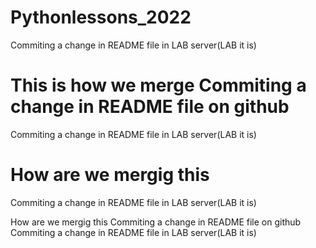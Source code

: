 # Pythonlessons_2022

Commiting a change in README file in LAB server(LAB it is)

This is how we merge
Commiting a change in README file on github
=======
Commiting a change in README file in LAB server(LAB it is)

How are we mergig this
=======
Commiting a change in README file in LAB server(LAB it is)

How are we mergig this
Commiting a change in README file on github
Commiting a change in README file in LAB server(LAB it is)
